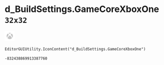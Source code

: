 # d_BuildSettings.GameCoreXboxOne `32x32`
<img src="/img/d_BuildSettings.GameCoreXboxOne.png" width=32 height=32>

``` CSharp
EditorGUIUtility.IconContent("d_BuildSettings.GameCoreXboxOne")
```
```
-832438869913387760
```
